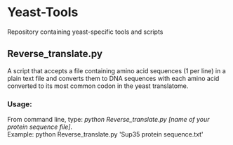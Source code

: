 # Yeast-Tools
Repository containing yeast-specific tools and scripts  

## Reverse_translate.py
A script that accepts a file containing amino acid sequences (1 per line) in a plain text file and converts them to DNA sequences with each amino acid converted to its most common codon in the yeast translatome.

### Usage:
From command line, type:  _python Reverse_translate.py [name of your protein sequence file]_.  
Example:  python Reverse_translate.py 'Sup35 protein sequence.txt'
